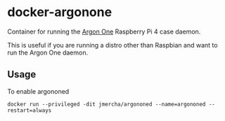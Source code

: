 # docker-argonone

Container for running the [Argon One](https://www.argon40.com/catalog/product/view/id/52/s/argon-one-raspberry-pi-4-case/) Raspberry Pi 4 case daemon.

This is useful if you are running a distro other than Raspbian and want to run the Argon One daemon.

## Usage 

To enable argononed

```
docker run --privileged -dit jmercha/argononed --name=argononed --restart=always 
```
